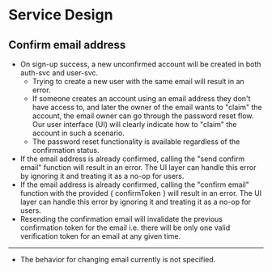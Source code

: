 # Service Design

## Confirm email address

- On sign-up success, a new unconfirmed account will be created in both auth-svc and user-svc.
  - Trying to create a new user with the same email will result in an error.
  - If someone creates an account using an email address they don't have access to, and later the owner of the email wants to "claim" the account, the email owner can go through the password reset flow. Our user interface (UI) will clearly indicate how to "claim" the account in such a scenario.
  - The password reset functionality is available regardless of the confirmation status.
- If the email address is already confirmed, calling the "send confirm email" function will result in an error. The UI layer can handle this error by ignoring it and treating it as a no-op for users.
- If the email address is already confirmed, calling the "confirm email" function with the provided { confirmToken } will result in an error. The UI layer can handle this error by ignoring it and treating it as a no-op for users.
- Resending the confirmation email will invalidate the previous confirmation token for the email i.e. there will be only one valid verification token for an email at any given time.

---

- The behavior for changing email currently is not specified.
